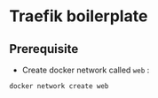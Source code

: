 # Traefik boilerplate

## Prerequisite

* Create docker network called `web` :
 ````bash
docker network create web
````